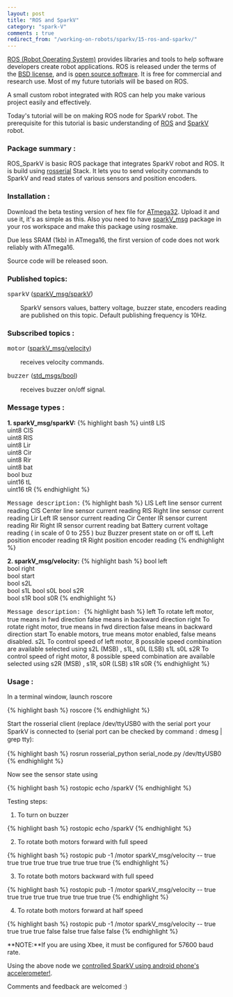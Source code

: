```yaml
---
layout: post
title: "ROS and SparkV"
category: "spark-V"
comments : true
redirect_from: "/working-on-robots/sparkv/15-ros-and-sparkv/"
---
```

[ROS (Robot Operating System)](http://ros.org/) provides libraries and tools to help software developers create robot applications. ROS is released under the terms of the [BSD license](http://en.wikipedia.org/wiki/BSD_license "BSD license"), and is [open source software](http://en.wikipedia.org/wiki/Open_source_software "Open source software"). It is free for commercial and research use. Most of my future tutorials will be based on ROS.

A small custom robot integrated with ROS can help you make various project easily and effectively.

Today's tutorial will be on making ROS node for SparkV robot. The prerequisite for this tutorial is basic understanding of [ROS](http://www.ros.org "ROS ") and [SparkV](http://www.nex-robotics.com/products/spark-v-robot/spark-v.html "SparkV robot") robot. 

### Package summary : 

ROS_SparkV is basic ROS package that integrates SparkV robot and ROS. It is build using [rosserial](http://www.ros.org/wiki/rosserial "rosserial stack") Stack. It lets you to send velocity commands to SparkV and read states of various sensors and position encoders. 

### Installation : 

Download the beta testing version of hex file for [ATmega32](/files/avr_chatter.hex.zip "HEX file for ATmega32"). Upload it and use it, it's as simple as this. Also you need to have [sparkV_msg](https://github.com/playwithrobots/sparkV_msg) package in your ros workspace and make this package using rosmake. 

Due less SRAM (1kb)  in ATmega16, the first version of code does not work reliably with ATmega16. 

Source code will be released soon.  

### Published topics: 

<span style="font-family: 'courier new', courier;">sparkV</span> ([sparkV_msg/sparkV](#sparkV_msg)) 

<p style="padding-left: 30px; text-align: justify;">SparkV sensors values, battery voltage, buzzer state, encoders reading are published on this topic. Default publishing frequency is 10Hz.</p>

### Subscribed topics : 

<span style="font-family: 'courier new', courier;">motor</span> ([sparkV_msg/velocity](#velocity))

<p style="padding-left: 30px; text-align: justify;">receives velocity commands.</p>

<span style="font-family: 'courier new', courier;">buzzer</span> ([std_msgs/bool](http://www.ros.org/doc/api/std_msgs/html/msg/Bool.html))

<p style="padding-left: 30px; text-align: justify;">receives buzzer on/off signal.</p>

### Message types :

**1. <a name="sparkV_msg"></a>sparkV_msg/sparkV:**
{% highlight bash %}
uint8 LlS         
uint8 ClS          
uint8 RlS          
uint8 Lir         
uint8 Cir         
uint8 Rir         
uint8 bat         
bool buz          
uint16 tL         
uint16 tR
{% endhighlight %}

<span style="font-family: 'courier new', courier;">Message description:</span>
{% highlight bash %}
LlS          Left line sensor current reading 
ClS          Center line sensor current reading 
RlS          Right line sensor current reading 
Lir          Left IR sensor current reading 
Cir          Center IR sensor current reading 
Rir          Right IR sensor current reading 
bat          Battery current voltage reading ( in scale of 0 to 255 ) 
buz          Buzzer present state on or off
tL           Left position encoder reading 
tR           Right position encoder reading
{% endhighlight %}

**2. <a name="velocity"></a>sparkV_msg/velocity:**
{% highlight bash %}
bool left          
bool right         
bool start         
bool s2L           
bool s1L
bool s0L
bool s2R           
bool s1R
bool s0R
{% endhighlight %}

<span style="font-family: 'courier new', courier;">Message description: </span>
{% highlight bash %}
left          To rotate left motor, true means in fwd direction false means in backward direction
right         To rotate right motor, true means in fwd direction false means in backward direction
start         To enable motors, true means motor enabled, false means disabled. 
s2L           To control speed of left motor, 8 possible speed combination are available selected using s2L (MSB) , s1L, s0L (LSB) 
s1L
s0L
s2R           To control speed of right motor, 8 possible speed combination are available selected using s2R (MSB) , s1R, s0R (LSB) 
s1R
s0R
{% endhighlight %}
### Usage : 

In a terminal window, launch roscore

{% highlight bash %}
roscore
{% endhighlight %}

<span style="text-align: justify; line-height: 1.3em;">Start the rosserial client </span><span style="text-align: justify; line-height: 1.3em;"> (replace /dev/ttyUSB0 with the serial port your SparkV is connected to (serial port can be checked by command : dmesg | grep tty): </span>

{% highlight bash %}
rosrun rosserial_python serial_node.py /dev/ttyUSB0
{% endhighlight %}

Now see the sensor state using

{% highlight bash %}
rostopic echo /sparkV
{% endhighlight %}

Testing steps:

1. To turn on buzzer

{% highlight bash %}
rostopic echo /sparkV
{% endhighlight %}

2. To rotate both motors forward with full speed 

{% highlight bash %}
rostopic pub -1 /motor sparkV_msg/velocity -- true true true true true true true true true
{% endhighlight %}

3. To rotate both motors backward with full speed

{% highlight bash %}
rostopic pub -1 /motor sparkV_msg/velocity -- true true true true true true true true true
{% endhighlight %}

4. To rotate both motors forward at half speed 

{% highlight bash %}
rostopic pub -1 /motor sparkV_msg/velocity -- true true true true false false true false false
{% endhighlight %}

**NOTE:**If you are using Xbee, it must be configured for 57600 baud rate.  

Using the above node we [controlled SparkV using android phone's accelerometer!](/controlling-sparkv-using-android-phone-accelerometer). 

Comments and feedback are welcomed :)  